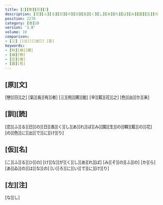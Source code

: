 ```yaml
---
title: [（][寄][花][）]
description: [恋][ふ][る][日][の][日][長][く][し][あ][れ][ば][み][園][生][の][韓][藍][の][花][の][色][に][出][で][に][け][り]
position: 2278
category: [巻]10
version: '1.0'
volume: 10
comparison:
- [三] [[元]][[紀]] [吾]
keywords:
- [秋][相][聞]
- [植][物]
- [恋][情]
- [露][見]
---
```


## [原][文]

[戀][日][之] [氣][長][有][者] [三][苑][圃][能] [辛][藍][花][之] [色][出][尓][来]

## [訓][読]

[恋][ふ][る][日][の][日][長][く][し][あ][れ][ば][み][園][生][の][韓][藍][の][花][の][色][に][出][で][に][け][り]

## [仮][名]

[こ][ふ][る][ひ][の] [け][な][が][く][し][あ][れ][ば] [み][そ][の][ふ][の] [か][ら][あ][ゐ][の][は][な][の] [い][ろ][に][い][で][に][け][り]

## [左][注]

[な][し]
